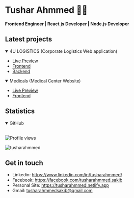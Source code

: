 # Tushar Ahmmed 👨‍💻

 __Frontend Engineer | React.js Developer | Node.js Developer__


## Latest projects

<details open>

<summary> 4U LOGISTICS (Corporate Logistics Web application)</summary>

- [Live Preview](https://4u-frontend.vercel.app/)  
- [Frontend](https://github.com/tusharahmmed/4u_logistics_frontend)
- [Backend](https://github.com/tusharahmmed/4u_logistics_backend)

</details>


<details open>

<summary> Medicals (Medical Center Website)</summary>

- [Live Preview](https://medicals.netlify.app/)  
- [Frontend](https://github.com/tusharahmmed/medical-center)

</details>

## Statistics
<details open>

<summary> GitHub</summary>
<br/>
 
![Profile views](https://gpvc.arturio.dev/tusharahmmed) 


<img src="https://github-readme-streak-stats.herokuapp.com/?user=tusharahmmed&theme=algolia" alt="tusharahmmed"  />

</details>

## Get in touch

- Linkedin: https://www.linkedin.com/in/tusharahmmed/
- Facebook: https://facebook.com/tusharahmmed.sakib
- Personal Site: https://tusharahmmed.netlify.app
- Gmail: [tusharahmmedsakib@gmail.com](mailto:tusharahmmedsakib@gmail.com)
